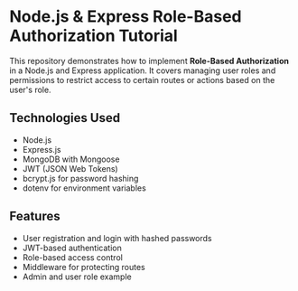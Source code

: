 # Node.js & Express Role-Based Authorization Tutorial

This repository demonstrates how to implement **Role-Based Authorization** in a Node.js and Express application. It covers managing user roles and permissions to restrict access to certain routes or actions based on the user's role.

##  Technologies Used

- Node.js
- Express.js
- MongoDB with Mongoose
- JWT (JSON Web Tokens)
- bcrypt.js for password hashing
- dotenv for environment variables

##  Features

- User registration and login with hashed passwords
- JWT-based authentication
- Role-based access control
- Middleware for protecting routes
- Admin and user role example
